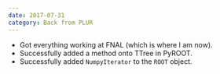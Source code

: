 ```yaml
---
date: 2017-07-31
category: Back from PLUR
---
```


   * Got everything working at FNAL (which is where I am now).
   * Successfully added a method onto TTree in PyROOT.
   * Successfully added `NumpyIterator` to the `ROOT` object.

